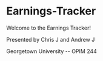 # Earnings-Tracker

Welcome to the Earnings Tracker! 

Presented by Chris J and Andrew J 

Georgetown University -- OPIM 244